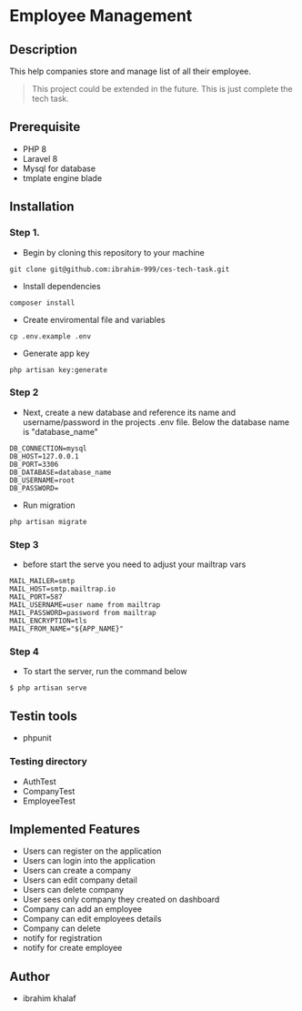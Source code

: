 # Employee Management 

## Description
This help companies store and manage list of all their employee.

> This project could be extended in the future. This is just complete the tech task.

## Prerequisite
- PHP 8
- Laravel 8
- Mysql for database
- tmplate engine blade

## Installation

### Step 1.
- Begin by cloning this repository to your machine 
```
git clone git@github.com:ibrahim-999/ces-tech-task.git
```

- Install dependencies
```
composer install
```

- Create enviromental file and variables
```
cp .env.example .env
```

- Generate app key
```
php artisan key:generate
```

### Step 2
- Next, create a new database and reference its name and username/password in the projects .env file. Below the database name is "database_name"
```
DB_CONNECTION=mysql
DB_HOST=127.0.0.1
DB_PORT=3306
DB_DATABASE=database_name
DB_USERNAME=root
DB_PASSWORD=
```

- Run migration
```
php artisan migrate
```

### Step 3
- before start the serve you need to adjust your mailtrap vars
```
MAIL_MAILER=smtp
MAIL_HOST=smtp.mailtrap.io
MAIL_PORT=587
MAIL_USERNAME=user name from mailtrap
MAIL_PASSWORD=password from mailtrap
MAIL_ENCRYPTION=tls
MAIL_FROM_NAME="${APP_NAME}"

```

### Step 4
- To start the server, run the command below
```shell
$ php artisan serve
```

## Testin tools
- phpunit

### Testing directory
- AuthTest
- CompanyTest
- EmployeeTest


## Implemented Features
- Users can register on the application
- Users can login into the application
- Users can create a company
- Users can edit company detail
- Users can delete company 
- User sees only company they created on dashboard
- Company can add an employee
- Company can edit employees details
- Company can delete 
- notify for registration
- notify for create employee


## Author
- ibrahim khalaf
